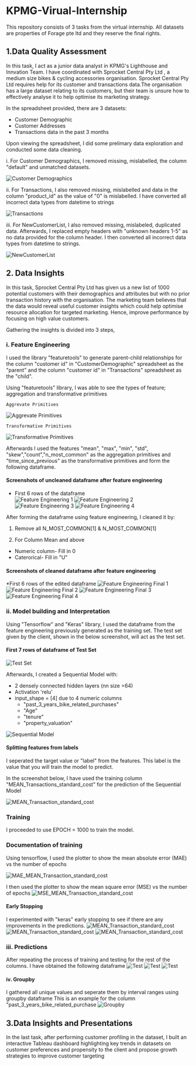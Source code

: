 # KPMG-Virual-Internship
This repository consists of 3 tasks from the virtual internship. 
All datasets are properties of Forage pte ltd and they reserve the final rights.

## 1.Data Quality Assessment

In this task, I act as a junior data analyst in KPMG's Lighthouse and Innvation Team. I have coordinated with Sprocket Central Pty Ltd , a medium size bikes & cycling accessories organisation. Sprocket Central Pty Ltd requires help for its customer and transactions data.The organisation has a large dataset relating to its customers, but their team is unsure how to effectively analyse it to help optimise its marketing strategy. 

In the spreadsheet provided, there are 3 datasets:
 * Customer Demographic 
 * Customer Addresses
 * Transactions data in the past 3 months
 
Upon viewing the spreadsheet, I did some prelimary data exploration and conducted some data cleaning.

i. For Customer Demographics, I removed missing, mislabelled, the column "default" and unmatched datasets.
   
   ![Customer Demographics](https://github.com/JiaJun98/KPMG-Virual-Internship/blob/main/Task%201/Task1_Pic1.PNG)
   
ii. For Transactions, I also removed missing, mislabelled and data in the column "product_id" as the value of "0" is mislabelled. I have converted all incorrect data types from datetime to strings
    
   ![Transactions](https://github.com/JiaJun98/KPMG-Virual-Internship/blob/main/Task%201/Task1_Pic2.PNG)
    
iii. For NewCustomerList, I also removed missing, mislabeled, duplicated data. Afterwards, I replaced empty headers with "unknown headers 1-5" as no data provided      for the column header. I then converted all incorrect data types from datetime to strings. 

   ![NewCustomerList](https://github.com/JiaJun98/KPMG-Virual-Internship/blob/main/Task%201/Task1_Pic3.PNG)

 
   
## 2. Data Insights 

In this task, Sprocket Central Pty Ltd has given us a new list of 1000 potential customers with their demographics and attributes but with no prior transaction history with the organisation. The marketing team believes that the data would reveal useful customer insights which could help optimise resource allocation for targeted marketing. Hence, improve performance by focusing on high value customers.

Gathering the insights is divided into 3 steps,

   ### i. Feature Engineering
I used the library "featuretools" to generate parent-child relationships for the column "customer id" in "CustomerDemographic" spreadsheet as the "parent" and the column "customer id" in "Transactions" spreadsheet as the "child".
       
Using "featuretools" library, I was able to see the types of feature; aggregation and transformative primitives
       
    Aggrevate Primitives
  ![Aggrevate Primitives](https://github.com/JiaJun98/KPMG-Virual-Internship/blob/main/Task%202/aggregate_primitive.PNG)
 
    Transformative Primitives
  ![Transformative Primitives](https://github.com/JiaJun98/KPMG-Virual-Internship/blob/main/Task%202/transformative_primitive.PNG)
   
       
Afterwards I used the features "mean", "max", "min", "std", "skew","count","n_most_common" as the aggregation primitives and "time_since_previous" as the transformative primitives and form the following dataframe.
  
  #### Screenshots of uncleaned dataframe after feature engineering
   * First 6 rows of the dataframe  
   ![Feature Engineering 1](https://github.com/JiaJun98/KPMG-Virual-Internship/blob/main/Task%202/Ft_final(1).PNG)
   ![Feature Engineering 2](https://github.com/JiaJun98/KPMG-Virual-Internship/blob/main/Task%202/Ft_final(2).PNG)
   ![Feature Engineering 3](https://github.com/JiaJun98/KPMG-Virual-Internship/blob/main/Task%202/Ft_final(3).PNG)
   ![Feature Engineering 4](https://github.com/JiaJun98/KPMG-Virual-Internship/blob/main/Task%202/Ft_final(4).PNG)
  
  
  After forming the dataframe using feature engineering, I cleaned it by:

  1) Remove all N_MOST_COMMON[1] & N_MOST_COMMON[1]

  2) For Column Mean and above

   * Numeric column- Fill in 0
   * Caterorical- Fill in "U"
   
   #### Screenshots of cleaned  dataframe after feature engineering
   *First 6 rows of the edited dataframe
   ![Feature Engineering Final 1](https://github.com/JiaJun98/KPMG-Virual-Internship/blob/main/Task%202/Ft_edited(1).PNG)
   ![Feature Engineering Final 2](https://github.com/JiaJun98/KPMG-Virual-Internship/blob/main/Task%202/Ft_edited(2).PNG)
   ![Feature Engineering Final 3](https://github.com/JiaJun98/KPMG-Virual-Internship/blob/main/Task%202/Ft_edited(3).PNG)
   ![Feature Engineering Final 4](https://github.com/JiaJun98/KPMG-Virual-Internship/blob/main/Task%202/Ft_edited(4).PNG)
  
   ### ii. Model building and Interpretation
   
   Using "Tensorflow" and "Keras" library, I used the dataframe from the feature engineering previously generated as the training set.
   The test set given by the client, shown in the below screenshot, will act as the test set.
   
   #### First 7 rows of dataframe of Test Set 
   ![Test Set](https://github.com/JiaJun98/KPMG-Virual-Internship/blob/main/Task%202/Test_set.PNG)

   Afterwards, I created a Sequential Model with: 
   * 2 densely connected hidden layers (nn size =64)
   * Activation 'relu'
   * input_shape = [4] due to 4 numeric columns 
      * "past_3_years_bike_related_purchases"
      * "Age"
      * "tenure"
      * "property_valuation"
      
 ![Sequential Model](https://github.com/JiaJun98/KPMG-Virual-Internship/blob/main/Task%202/Sequential_Model.PNG)
 
   #### Splitting features from labels
   I seperated the target value or "label" from the features. This label is the value that you will train the model to predict.
   
   In the screenshot below, I have used the training column "MEAN_Transactions_standard_cost" for the prediction of the Sequential Model
   
   ![MEAN_Transaction_standard_cost](https://github.com/JiaJun98/KPMG-Virual-Internship/blob/main/Task%202/Split_features.PNG)
   
   ### Training
   I proceeded to use EPOCH = 1000 to train the model.
   
   ### Documentation of training
   Using tensorflow, I used the plotter to show the mean absolute error (MAE) vs the number of epochs
   
   ![MAE_MEAN_Transaction_standard_cost](https://github.com/JiaJun98/KPMG-Virual-Internship/blob/main/Task%202/MAE_EPOCH(2).PNG)
  
   I then used the plotter to show the mean square error (MSE) vs the number of epochs
   ![MSE_MEAN_Transaction_standard_cost](https://github.com/JiaJun98/KPMG-Virual-Internship/blob/main/Task%202/MSE_EPOCH.PNG)
  
   #### Early Stopping
   I experimented with "keras" early stopping to see if there are any improvements in the predictions.
   ![MEAN_Transaction_standard_cost](https://github.com/JiaJun98/KPMG-Virual-Internship/blob/main/Task%202/Early_Stopping(1).PNG)
   ![MEAN_Transaction_standard_cost](https://github.com/JiaJun98/KPMG-Virual-Internship/blob/main/Task%202/Early_Stopping(2).PNG)
   ![MEAN_Transaction_standard_cost](https://github.com/JiaJun98/KPMG-Virual-Internship/blob/main/Task%202/Early_Stopping(3).PNG)
   
   ### iii. Predictions
   
   After repeating the process of training and testing for the rest of the columns. I have obtained the following dataframe
   ![Test](https://github.com/JiaJun98/KPMG-Virual-Internship/blob/main/Task%202/Test(1).PNG)
   ![Test](https://github.com/JiaJun98/KPMG-Virual-Internship/blob/main/Task%202/Test(2).PNG)
   ![Test](https://github.com/JiaJun98/KPMG-Virual-Internship/blob/main/Task%202/Test(3).PNG)
   
   #### iv. Groupby
   
   I gathered all unique values and seperate them by interval ranges using groupby dataframe
   This is an example for the column "past_3_years_bike_related_purchase
   ![Groupby](https://github.com/JiaJun98/KPMG-Virual-Internship/blob/main/Task%202/Group_by.PNG)
   
   


## 3.Data Insights and Presentations

In the last task, after performing customer profiling in the dataset, I built an interactive Tableau dashboard highlighting key trends in datasets on customer preferences and propensity to the client and propose growth strategies to improve customer targeting
